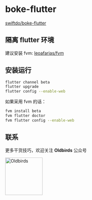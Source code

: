 # boke-flutter

[swiftdo/boke-flutter](https://github.com/swiftdo/boke-flutter.git)

## 隔离 flutter 环境

建议安装 fvm: [leoafarias/fvm](https://github.com/leoafarias/fvm)

## 安装运行

```sh
flutter channel beta
flutter upgrade
flutter config --enable-web
```

如果采用 fvm 的话：

```sh
fvm install beta
fvm flutter doctor
fvm flutter config --enable-web
```

## 联系

更多干货技巧，欢迎关注 **Oldbirds** 公众号

<img src="https://github.com/OHeroJ/flutter_web/blob/master/preview/oldbirds.png?raw=true" width = "120" height = "120" alt="Oldbirds" />


